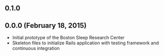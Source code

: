 ## 0.1.0


## 0.0.0 (February 18, 2015)

- Initial prototype of the Boston Sleep Research Center
- Skeleton files to initialize Rails application with testing framework and continuous integration

